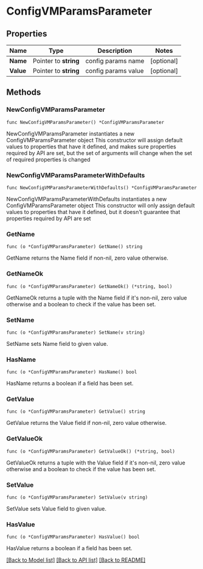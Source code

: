 # ConfigVMParamsParameter

## Properties

Name | Type | Description | Notes
------------ | ------------- | ------------- | -------------
**Name** | Pointer to **string** | config params name | [optional] 
**Value** | Pointer to **string** | config params value | [optional] 

## Methods

### NewConfigVMParamsParameter

`func NewConfigVMParamsParameter() *ConfigVMParamsParameter`

NewConfigVMParamsParameter instantiates a new ConfigVMParamsParameter object
This constructor will assign default values to properties that have it defined,
and makes sure properties required by API are set, but the set of arguments
will change when the set of required properties is changed

### NewConfigVMParamsParameterWithDefaults

`func NewConfigVMParamsParameterWithDefaults() *ConfigVMParamsParameter`

NewConfigVMParamsParameterWithDefaults instantiates a new ConfigVMParamsParameter object
This constructor will only assign default values to properties that have it defined,
but it doesn't guarantee that properties required by API are set

### GetName

`func (o *ConfigVMParamsParameter) GetName() string`

GetName returns the Name field if non-nil, zero value otherwise.

### GetNameOk

`func (o *ConfigVMParamsParameter) GetNameOk() (*string, bool)`

GetNameOk returns a tuple with the Name field if it's non-nil, zero value otherwise
and a boolean to check if the value has been set.

### SetName

`func (o *ConfigVMParamsParameter) SetName(v string)`

SetName sets Name field to given value.

### HasName

`func (o *ConfigVMParamsParameter) HasName() bool`

HasName returns a boolean if a field has been set.

### GetValue

`func (o *ConfigVMParamsParameter) GetValue() string`

GetValue returns the Value field if non-nil, zero value otherwise.

### GetValueOk

`func (o *ConfigVMParamsParameter) GetValueOk() (*string, bool)`

GetValueOk returns a tuple with the Value field if it's non-nil, zero value otherwise
and a boolean to check if the value has been set.

### SetValue

`func (o *ConfigVMParamsParameter) SetValue(v string)`

SetValue sets Value field to given value.

### HasValue

`func (o *ConfigVMParamsParameter) HasValue() bool`

HasValue returns a boolean if a field has been set.


[[Back to Model list]](../README.md#documentation-for-models) [[Back to API list]](../README.md#documentation-for-api-endpoints) [[Back to README]](../README.md)



